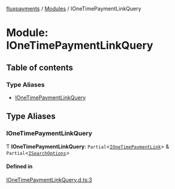 [fluxpayments](../README.md) / [Modules](../modules.md) / IOneTimePaymentLinkQuery

# Module: IOneTimePaymentLinkQuery

## Table of contents

### Type Aliases

- [IOneTimePaymentLinkQuery](IOneTimePaymentLinkQuery.md#ionetimepaymentlinkquery)

## Type Aliases

### IOneTimePaymentLinkQuery

Ƭ **IOneTimePaymentLinkQuery**: `Partial`\<[`IOneTimePaymentLink`](../interfaces/IOneTimePaymentLink.IOneTimePaymentLink.md)\> & `Partial`\<[`ISearchOptions`](../interfaces/ISearchOptions.ISearchOptions.md)\>

#### Defined in

[IOneTimePaymentLinkQuery.d.ts:3](https://github.com/fluxpayments1/fluxpayments_api_ts/blob/52b2c51e4a996ce8304be6a9eaffa1affa165ddd/src/types/flux_types/IOneTimePaymentLinkQuery.d.ts#L3)
